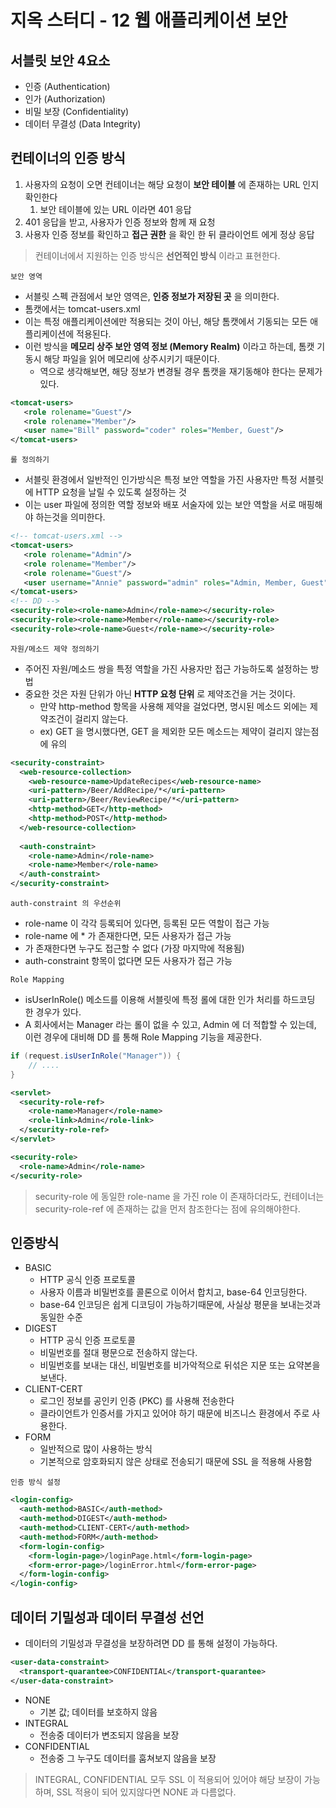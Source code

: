 # 지옥 스터디 - 12 웹 애플리케이션 보안

## 서블릿 보안 4요소
- 인증 (Authentication)
- 인가 (Authorization)
- 비밀 보장 (Confidentiality)
- 데이터 무결성 (Data Integrity)

## 컨테이너의 인증 방식
1. 사용자의 요청이 오면 컨테이너는 해당 요청이 **보안 테이블** 에 존재하는 URL 인지 확인한다
   1. 보안 테이블에 있는 URL 이라면 401 응답
2. 401 응답을 받고, 사용자가 인증 정보와 함께 재 요청
3. 사용자 인증 정보를 확인하고 **접근 권한** 을 확인 한 뒤 클라이언트 에게 정상 응답

> 컨테이너에서 지원하는 인증 방식은 **선언적인 방식** 이라고 표현한다.

`보안 영역`
- 서블릿 스펙 관점에서 보안 영역은, **인증 정보가 저장된 곳** 을 의미한다.
- 톰캣에서는 tomcat-users.xml
- 이는 특정 애플리케이션에만 적용되는 것이 아닌, 해당 톰캣에서 기동되는 모든 애플리케이션에 적용된다.
- 이런 방식을 **메모리 상주 보안 영역 정보 (Memory Realm)** 이라고 하는데, 톰캣 기동시 해당 파일을 읽어 메모리에 상주시키기 때문이다.
  - 역으로 생각해보면, 해당 정보가 변경될 경우 톰캣을 재기동해야 한다는 문제가 있다.

```xml
<tomcat-users>
   <role rolename="Guest"/>
   <role rolename="Member"/>
   <user name="Bill" password="coder" roles="Member, Guest"/>
</tomcat-users>
```

`롤 정의하기`
- 서블릿 환경에서 일반적인 인가방식은 특정 보안 역할을 가진 사용자만 특정 서블릿에 HTTP 요청을 날릴 수 있도록 설정하는 것
- 이는 user 파일에 정의한 역할 정보와 배포 서술자에 있는 보안 역할을 서로 매핑해야 하는것을 의미한다.

```xml
<!-- tomcat-users.xml -->
<tomcat-users>
   <role rolename="Admin"/>
   <role rolename="Member"/>
   <role rolename="Guest"/>
   <user username="Annie" password="admin" roles="Admin, Member, Guest"/>
</tomcat-users>
<!-- DD -->
<security-role><role-name>Admin</role-name></security-role>
<security-role><role-name>Member</role-name></security-role>
<security-role><role-name>Guest</role-name></security-role>
```

`자원/메소드 제약 정의하기`
- 주어진 자원/메소드 쌍을 특정 역할을 가진 사용자만 접근 가능하도록 설정하는 방법
- 중요한 것은 자원 단위가 아닌 **HTTP 요청 단위** 로 제약조건을 거는 것이다.
  - 만약 http-method 항목을 사용해 제약을 걸었다면, 명시된 메소드 외에는 제약조건이 걸리지 않는다.
  - ex) GET 을 명시했다면, GET 을 제외한 모든 메소드는 제약이 걸리지 않는점에 유의
  
```xml
<security-constraint>
  <web-resource-collection>
    <web-resource-name>UpdateRecipes</web-resource-name>
    <uri-pattern>/Beer/AddRecipe/*</uri-pattern>
    <uri-pattern>/Beer/ReviewRecipe/*</uri-pattern>
    <http-method>GET</http-method>
    <http-method>POST</http-method>
  </web-resource-collection>
  
  <auth-constraint>
    <role-name>Admin</role-name>
    <role-name>Member</role-name>
  </auth-constraint>
</security-constraint>
```

`auth-constraint 의 우선순위`
- role-name 이 각각 등록되어 있다면, 등록된 모든 역할이 접근 가능
- role-name 에 * 가 존재한다면, 모든 사용자가 접근 가능
- <auth-constraint/> 가 존재한다면 누구도 접근할 수 없다 (가장 마지막에 적용됨)
- auth-constraint 항목이 없다면 모든 사용자가 접근 가능

`Role Mapping`
- isUserInRole() 메소드를 이용해 서블릿에 특정 롤에 대한 인가 처리를 하드코딩 한 경우가 있다.
- A 회사에서는 Manager 라는 롤이 없을 수 있고, Admin 에 더 적합할 수 있는데, 이런 경우에 대비해 DD 를 통해 Role Mapping 기능을 제공한다.

```java
if (request.isUserInRole("Manager")) {
    // ....    
}
```

```xml
<servlet>
  <security-role-ref>
    <role-name>Manager</role-name>
    <role-link>Admin</role-link>
  </security-role-ref>
</servlet>

<security-role>
  <role-name>Admin</role-name>
</security-role>
```

> security-role 에 동일한 role-name 을 가진 role 이 존재하더라도, 컨테이너는 security-role-ref 에 존재하는 값을 먼저 참조한다는 점에 유의해야한다.

## 인증방식
- BASIC
  - HTTP 공식 인증 프로토콜
  - 사용자 이름과 비밀번호를 콜론으로 이어서 합치고, base-64 인코딩한다.
  - base-64 인코딩은 쉽게 디코딩이 가능하기때문에, 사실상 평문을 보내는것과 동일한 수준
- DIGEST
  - HTTP 공식 인증 프로토콜
  - 비밀번호를 절대 평문으로 전송하지 않는다.
  - 비밀번호를 보내는 대신, 비밀번호를 비가악적으로 뒤섞은 지문 또는 요약본을 보낸다.
- CLIENT-CERT
  - 로그인 정보를 공인키 인증 (PKC) 를 사용해 전송한다
  - 클라이언트가 인증서를 가지고 있어야 하기 때문에 비즈니스 환경에서 주로 사용한다.
- FORM
  - 일반적으로 많이 사용하는 방식
  - 기본적으로 암호화되지 않은 상태로 전송되기 때문에 SSL 을 적용해 사용함
  
`인증 방식 설정`

```xml
<login-config>
  <auth-method>BASIC</auth-method>
  <auth-method>DIGEST</auth-method>
  <auth-method>CLIENT-CERT</auth-method>
  <auth-method>FORM</auth-method>
  <form-login-config>
    <form-login-page>/loginPage.html</form-login-page>
    <form-error-page>/loginError.html</form-error-page>
  </form-login-config>
</login-config>
```

## 데이터 기밀성과 데이터 무결성 선언
- 데이터의 기밀성과 무결성을 보장하려면 DD 를 통해 설정이 가능하다.

```xml
<user-data-constraint>
  <transport-quarantee>CONFIDENTIAL</transport-quarantee>
</user-data-constraint>
```
- NONE
  - 기본 값; 데이터를 보호하지 않음
- INTEGRAL
  - 전송중 데이터가 변조되지 않음을 보장
- CONFIDENTIAL
  - 전송중 그 누구도 데이터를 훔쳐보지 않음을 보장

> INTEGRAL, CONFIDENTIAL 모두 SSL 이 적용되어 있어야 해당 보장이 가능하며, SSL 적용이 되어 있지않다면 NONE 과 다름없다.

